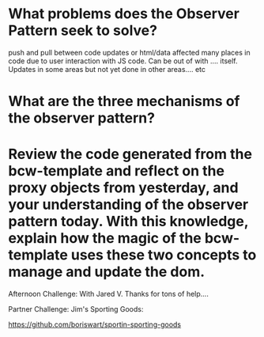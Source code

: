 # What problems does the Observer Pattern seek to solve?
push and pull between code updates or html/data affected many places in code due to user interaction with JS code. Can be out of with .... itself.  Updates in some areas but not yet done in other areas.... etc

# What are the three mechanisms of the observer pattern?


# Review the code generated from the bcw-template and reflect on the proxy objects from yesterday, and your understanding of the observer pattern today. With this knowledge, explain how the magic of the bcw-template uses these two concepts to manage and update the dom.



Afternoon Challenge:   With Jared V.   Thanks for tons of help....

Partner Challenge: Jim's Sporting Goods:

https://github.com/boriswart/sportin-sporting-goods
